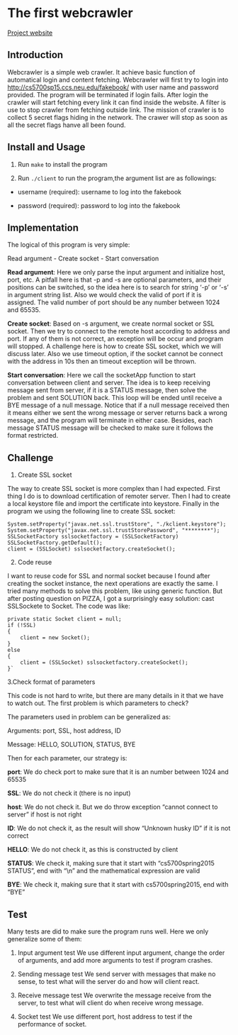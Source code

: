 # The first webcrawler
[Project website](http://david.choffnes.com/classes/cs4700sp15/project2.php)

Introduction
------------
Webcrawler is a simple web crawler. It achieve basic function of automatical login and content fetching. Webcrawler will first try to login into http://cs5700sp15.ccs.neu.edu/fakebook/ with user name and password provided. The program will be terminated if login fails. After login the crawler will start fetching every link it can find inside the website. A filter is use to stop crawler from fetching outside link. The mission of crawler is to collect 5 secret flags hiding in the network. The crawer will stop as soon as all the secret flags hanve all been found.

Install and Usage
-----------------
1. Run `make` to install the program

2. Run `./client`  to run the program,the argument list are as followings: 

* username (required): username to log into the fakebook

* password (required): password to log into the fakebook

Implementation
--------------
The logical of this program is very simple:

Read argument - Create socket - Start conversation

<strong>Read argument</strong>: Here we only parse the input argument and initialize host, port, etc.  A pitfall here is that -p and -s are optional parameters, and their positions can be switched, so the idea here is to search for string ‘-p’ or ‘-s’ in argument string list. Also we would check the valid of port if it is assigned. The valid number of port should be any number between 1024 and 65535.

<strong>Create socket</strong>: Based on -s argument, we create normal socket or SSL socket. Then we try to connect to the remote host according to address and port. If any of them is not correct, an exception will be occur and program will stopped. A challenge here is how to create SSL socket, which we will discuss later. Also we use timeout option, if the socket cannot be connect with the address in 10s then an timeout exception will be thrown.

<strong>Start conversation</strong>: Here we call the socketApp function to start conversation between client and server. The idea is to keep receiving message sent from server, if it is a STATUS message, then solve the problem and sent SOLUTION back. This loop will be ended until receive a BYE message of a null message. Notice that if a null message received then it means either we sent the wrong message or server returns back a wrong message, and the program will terminate in either case. Besides, each message STATUS message will be checked to make sure it follows the format restricted. 

Challenge
---------
1. Create SSL socket 

The way to create SSL socket is more complex than I had expected. First thing I do is to download certification of remoter server. Then I had to create a local keystore file and import the certificate into keystore. Finally in the program we using the following line to create SSL socket:

	System.setProperty("javax.net.ssl.trustStore", "./kclient.keystore");
	System.setProperty("javax.net.ssl.trustStorePassword", "********");
	SSLSocketFactory sslsocketfactory = (SSLSocketFactory) SSLSocketFactory.getDefault();
	client = (SSLSocket) sslsocketfactory.createSocket();

2. Code reuse

I want to reuse code for SSL and normal socket because I found after creating the socket instance, the next operations are exactly the same. I tried many methods to solve this problem, like using generic function. But after posting question on PIZZA, I got a surprisingly easy solution: cast SSLSockete to Socket. The code was like:

	private static Socket client = null;
	if (!SSL)
	{
		client = new Socket();
	}
	else 	
	{
		client = (SSLSocket) sslsocketfactory.createSocket();
	}`

3.Check format of parameters

This code is not hard to write, but there are many details in it that we have to watch out. The first problem is which parameters to check? 

The parameters used in problem can be generalized as: 

Arguments: port, SSL, host address, ID

Message: HELLO, SOLUTION, STATUS, BYE

Then for each parameter, our strategy is:

<strong>port</strong>: We do check port to make sure that it is an number between 1024 and 65535

<strong>SSL</strong>: We do not check it (there is no input)

<strong>host</strong>: We do not check it. But we do throw exception “cannot connect to server” if host is not right

<strong>ID</strong>: We do not check it, as the result will show “Unknown husky ID” if it is not correct

<strong>HELLO</strong>: We do not check it, as this is constructed by client

<strong>STATUS</strong>: We check it, making sure that it start with “cs5700spring2015 STATUS”, end with “\n” and the mathematical expression are valid

<strong>BYE</strong>: We check it, making sure that it start with cs5700spring2015, end with “BYE”

Test
----
Many tests are did to make sure the program runs well. Here we only generalize some of them:

1. Input argument test
We use different input argument, change the order of arguments, and add more arguments to test if program crashes.

2. Sending message test
We send server with messages that make no sense, to test what will the server do and how will client react.

3. Receive message test
We overwrite the message receive from the server, to test what will client do when receive wrong message.

4. Socket test
We use different port, host address to test if the performance of socket. 







